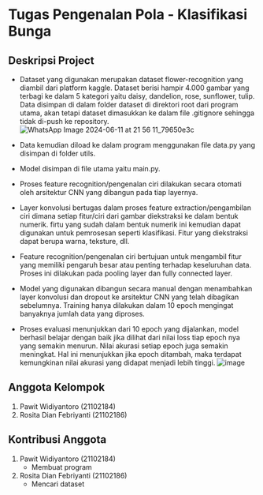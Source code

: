 # Tugas Pengenalan Pola - Klasifikasi Bunga
## Deskripsi Project

- Dataset yang digunakan merupakan dataset flower-recognition yang diambil dari platform kaggle. Dataset berisi hampir 4.000 gambar yang terbagi ke dalam 5 kategori yaitu daisy, dandelion, rose, sunflower, tulip. Data disimpan di dalam folder dataset di direktori root dari program utama, akan tetapi dataset dimasukkan ke dalam file .gitignore sehingga tidak di-push ke repository.
![WhatsApp Image 2024-06-11 at 21 56 11_79650e3c](https://github.com/Rosita-Dian-Febriyanti/klasifikasi_bunga/assets/146058025/0a5abf90-a135-467e-bdef-e6839180976a)

- Data kemudian diload ke dalam program menggunakan file data.py yang disimpan di folder utils.
- Model disimpan di file utama yaitu main.py.
- Proses feature recognition/pengenalan ciri dilakukan secara otomati oleh arsitektur CNN yang dibangun pada tiap layernya.
- Layer konvolusi bertugas dalam proses feature extraction/pengambilan ciri dimana setiap fitur/ciri dari gambar diekstraksi ke dalam bentuk numerik. firtu yang sudah dalam bentuk numerik ini kemudian dapat digunakan untuk pemrosesan seperti klasifikasi. Fitur yang diekstraksi dapat berupa warna, teksture, dll. 
- Feature recognition/pengenalan ciri bertujuan untuk mengambil fitur yang memiliki pengaruh besar atau penting terhadap keseluruhan data. Proses ini dilakukan pada pooling layer dan fully connected layer.
- Model yang digunakan dibangun secara manual dengan menambahkan layer konvolusi dan dropout ke arsitektur CNN yang telah dibagikan sebelumnya. Training hanya dilakukan dalam 10 epoch mengingat banyaknya jumlah data yang diproses.
- Proses evaluasi menunjukkan dari 10 epoch yang dijalankan, model berhasil belajar dengan baik jika dilihat dari nilai loss tiap epoch nya yang semakin menurun. Nilai akurasi setiap epoch juga semakin meningkat. Hal ini menunjukkan jika epoch ditambah, maka terdapat kemungkinan nilai akurasi yang didapat menjadi lebih tinggi.
![image](https://github.com/Rosita-Dian-Febriyanti/klasifikasi_bunga/assets/146058025/754b57d4-a941-408d-8af6-ceba6d6b3fa4)

## Anggota Kelompok 
1. Pawit Widiyantoro        (21102184)
2. Rosita Dian Febriyanti   (21102186)

## Kontribusi Anggota
1. Pawit Widiyantoro        (21102184)
   - Membuat program 
3. Rosita Dian Febriyanti   (21102186)
   - Mencari dataset
